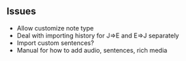 ## Issues

* Allow customize note type
* Deal with importing history for J=>E and E=>J separately
* Import custom sentences?
* Manual for how to add audio, sentences, rich media
